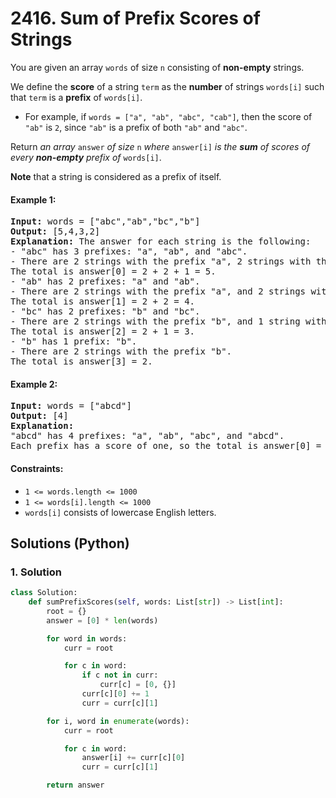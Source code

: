 # 2416. Sum of Prefix Scores of Strings
You are given an array `words` of size `n` consisting of **non-empty** strings.

We define the **score** of a string `term` as the **number** of strings `words[i]` such that `term` is a **prefix** of `words[i]`.

* For example, if `words = ["a", "ab", "abc", "cab"]`, then the score of `"ab"` is `2`, since `"ab"` is a prefix of both `"ab"` and `"abc"`.

Return *an array* `answer` *of size* `n` *where* `answer[i]` *is the **sum** of scores of every **non-empty** prefix of* `words[i]`.

**Note** that a string is considered as a prefix of itself.

#### Example 1:
<pre>
<strong>Input:</strong> words = ["abc","ab","bc","b"]
<strong>Output:</strong> [5,4,3,2]
<strong>Explanation:</strong> The answer for each string is the following:
- "abc" has 3 prefixes: "a", "ab", and "abc".
- There are 2 strings with the prefix "a", 2 strings with the prefix "ab", and 1 string with the prefix "abc".
The total is answer[0] = 2 + 2 + 1 = 5.
- "ab" has 2 prefixes: "a" and "ab".
- There are 2 strings with the prefix "a", and 2 strings with the prefix "ab".
The total is answer[1] = 2 + 2 = 4.
- "bc" has 2 prefixes: "b" and "bc".
- There are 2 strings with the prefix "b", and 1 string with the prefix "bc".
The total is answer[2] = 2 + 1 = 3.
- "b" has 1 prefix: "b".
- There are 2 strings with the prefix "b".
The total is answer[3] = 2.
</pre>

#### Example 2:
<pre>
<strong>Input:</strong> words = ["abcd"]
<strong>Output:</strong> [4]
<strong>Explanation:</strong>
"abcd" has 4 prefixes: "a", "ab", "abc", and "abcd".
Each prefix has a score of one, so the total is answer[0] = 1 + 1 + 1 + 1 = 4.
</pre>

#### Constraints:
* `1 <= words.length <= 1000`
* `1 <= words[i].length <= 1000`
* `words[i]` consists of lowercase English letters.

## Solutions (Python)

### 1. Solution
```Python
class Solution:
    def sumPrefixScores(self, words: List[str]) -> List[int]:
        root = {}
        answer = [0] * len(words)

        for word in words:
            curr = root

            for c in word:
                if c not in curr:
                    curr[c] = [0, {}]
                curr[c][0] += 1
                curr = curr[c][1]

        for i, word in enumerate(words):
            curr = root

            for c in word:
                answer[i] += curr[c][0]
                curr = curr[c][1]

        return answer
```
